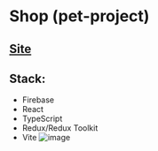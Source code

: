 # Shop (pet-project)
## [Site](https://heinz-game.netlify.app/)
## Stack:
- Firebase
- React
- TypeScript
- Redux/Redux Toolkit
- Vite
![image](https://github.com/oksan4ik10/bestpizza/assets/53308901/ab610f3b-2c53-471c-b8e0-289936e7be47)

